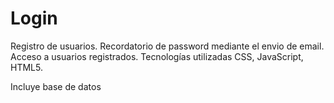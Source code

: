 # Login

Registro de usuarios. Recordatorio de password mediante el envio de email. Acceso a usuarios registrados. Tecnologías utilizadas CSS, JavaScript, HTML5.

Incluye base de datos

